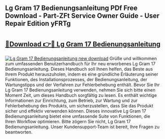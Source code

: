 ## Lg Gram 17 Bedienungsanleitung PDf Free Download - Part-ZFt Service Owner Guide - User Repair Edition yFRTg

# <h2><a href="http://df41w20.blite.top/?on=Lg+Gram+17+Bedienungsanleitung">🔗Download 👉🔴 Lg Gram 17 Bedienungsanleitung</a></h2>

[![Lg Gram 17 Bedienungsanleitung new download](https://i.imgur.com/lujVjoI.png)](http://df41w20.blite.top/?on=Lg+Gram+17+Bedienungsanleitung)
Grüße und willkommen zum umfassenden Benutzerhandbuch für Ihr neu erworbenes Lg Gram 17 Bedienungsanleitung. Dieses Handbuch soll Ihnen helfen, das Beste aus Ihrem Produkt herauszuholen, indem es eine gründliche Erläuterung seiner Funktionen, des Installationsprozesses, der Bedienungsanleitung, der Wartungstipps und der Verfahren zur Fehlerbehebung enthält. Bevor Sie Ihr Lg Gram 17 Bedienungsanleitung verwenden, nehmen Sie sich bitte einen Moment Zeit, um dieses Handbuch sorgfältig zu lesen. Es enthält wichtige Informationen zur Einrichtung, zum Betrieb, zur Wartung und zur Fehlerbehebung des Produkts, um sicherzustellen, dass Sie das Produkt sicher und effektiv verwenden können. Dieses innovative Lg Gram 17 Bedienungsanleitung bietet eine umfassende Suite von Funktionen, die Ihren Workflow optimieren. Bitte zögern Sie nicht, Lg Gram 17 Bedienungsanleitung. Unser Kundensupport-Team ist bereit, Ihre Fragen zu beantworten.
